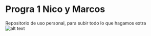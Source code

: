 # Progra 1 Nico y Marcos
Repositorio de uso personal, para subir todo lo que hagamos extra
![alt text]([https://github.com/nicolascrespo-dotcom/nicolascrespodi/blob/main/%F0%9D%93%95%F0%9D%93%BB%F0%9D%93%AE%F0%9D%93%AA%F0%9D%93%B4%F0%9D%94%82%20sonic%20with%20cookies%20%F0%9F%8D%AA%F0%9F%98%8F.jpg?raw=true](https://i.pinimg.com/736x/e2/08/9b/e2089b410cadd75e6877def27dc45165.jpg))
